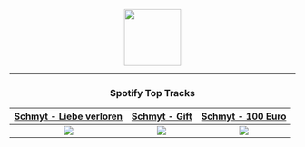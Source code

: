 <p align="center">
  <a href="https://www.tobiasmichael.de">
    <img src="https://www.tobiasmichael.de/assets/logo.png" width="100" height="100"/>
  </a>
</p>

---

<h3 align="center">Spotify Top Tracks</h3>

[Schmyt - Liebe verloren](https://open.spotify.com/track/5gMifIJnth5mZIBvzqPVIW)|[Schmyt - Gift](https://open.spotify.com/track/3cOK7STaGJNeQseiu1ogKn)|[Schmyt - 100 Euro](https://open.spotify.com/track/6t51rZJWIAi6vQGX2ceEvJ)
:---:|:----:|:----:
<img src="https://i.scdn.co/image/ab67616d00001e0205f0b72e348e5fe0cfb307e5"/>|<img src="https://i.scdn.co/image/ab67616d00001e020740cbbda75f75245a75003c"/>|<img src="https://i.scdn.co/image/ab67616d00001e0216b618842af5f5695782b37e"/>